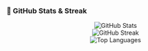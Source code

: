 ### 🚀 GitHub Stats & Streak  
<p align="center">
  <img src="https://github-readme-stats.vercel.app/api?username=YourGitHubUsername&show_icons=true&theme=radical" alt="GitHub Stats" />
  <br>
  <img src="https://streak-stats.demolab.com/?user=YourGitHubUsername&theme=radical" alt="GitHub Streak" />
  <br>
  <img src="https://github-readme-stats.vercel.app/api/top-langs/?username=YourGitHubUsername&layout=compact&theme=radical" alt="Top Languages" />
</p>
